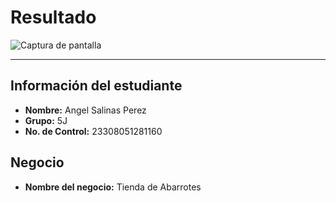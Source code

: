 # Resultado

![Captura de pantalla](https://github.com/user-attachments/assets/2b81b175-3e57-4e1d-8f26-f5d158a7e063)

---

## Información del estudiante

- **Nombre:** Angel Salinas Perez  
- **Grupo:** 5J  
- **No. de Control:** 23308051281160  

## Negocio

- **Nombre del negocio:** Tienda de Abarrotes
